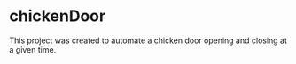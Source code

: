 # chickenDoor

This project was created to automate a chicken door opening and closing at a given time.

